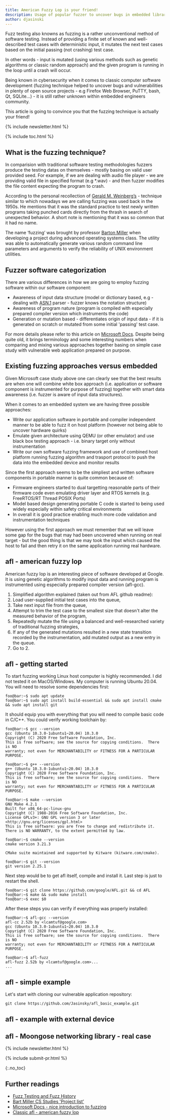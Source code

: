 ```yaml
---
title: American Fuzzy Lop is your friend!
description: Usage of popular fuzzer to uncover bugs in embedded libraries and modules
author: djasinski
---
```


<!-- excerpt start -->

Fuzz testing also knowns as fuzzing is a rather unconventional method of software testing. Instead of providing a finite set of known and well-described test cases with deterministic input, it mutates the next test cases based on the initial passing (not crashing) test case.

In other words - input is mutated (using various methods such as genetic algorithms or classic random approach) and the given program is running in the loop until a crash will occur.

Being known in cybersecurity when it comes to classic computer software development (fuzzing technique helped to uncover bugs and vulnerabilities in plenty of open source projects - e.g Firefox Web Browser, PuTTY, bash, Qt, SQLite...) - it is still rather unknown within embedded engineers community.

This article is going to convince you that the fuzzing technique is actually your friend!

<!-- excerpt end -->

{% include newsletter.html %}

{% include toc.html %}

## What is the fuzzing technique?

In comparision with traditional software testing methodologies fuzzers produce the testing datas on themselves - mostly basing on valid user provided seed. For example, if we are dealing with audio file player - we are providing valid file in specified format (e.g *.wav) - and then fuzzer modifies the file content expecting the program to crash.

According to the personal recollection of [Gerald M. Weinberg’s](http://secretsofconsulting.blogspot.com/2017/02/fuzz-testing-and-fuzz-history.html) - technique similar to which nowadays we are calling fuzzing was used back in the 1950s. He mentions that it was the standard practice to test newly written programs taking punched cards directly from the thrash in search of unexpected behavior. A short note is mentioning that it was so common that it had no name.

The name ‘fuzzing’ was brought by professor [Barton Miller](https://pages.cs.wisc.edu/~bart/fuzz/CS736-Projects-f1988.pdf) when developing a project during advanced operating systems class. The utility was able to automatically generate various random command line parameters and arguments to verify the reliability of UNIX environment utilities.

## Fuzzer software categorization

There are various differences in how we are going to employ fuzzing software within our software component:
- Awareness of input data structure (model or dictionary based, e.g - dealing with [ASN.1](https://en.wikipedia.org/wiki/ASN.1) parser - fuzzer knows the notation structure)
- Awareness of program nature (program is compiled with especially prepared compiler version which instruments the code)
- Generation or mutation based - differentiates origin of input data - if it is generated on scratch or mutated from some initial 'passing' test case.

For more details please refer to this article on [Microsoft Docs](https://docs.microsoft.com/en-us/previous-versions/software-testing/cc162782(v=msdn.10)). Despite being quite old, it brings terminology and some interesting numbers when comparing and mixing various approaches together basing on simple case study with vulnerable web application prepared on purpose.

## Existing fuzzing approaches versus embedded

Given Microsoft case study above one can clearly see that the best results are when one will combine white box approach (i.e. application or software component is instrumented for purpose of fuzzing) together with smart data awareness (i.e. fuzzer is aware of input data structures).

When it comes to an embedded system we are having three possible approaches:

- Write our application software in portable and compiler independent manner to be able to fuzz it on host platform (however not being able to uncover hardware quirks)
- Emulate given architecture using QEMU (or other emulator) and use black box testing approach - i.e. binary target only without instrumentation
- Write our own software fuzzing framework and use of combined host platform running fuzzing algorithm and trasport protocol to push the data into the embedded device and monitor results

Since the first approach seems to be the simpliest and written software components in portable manner is quite common because of:

- Firmware engineers started to dual targetting reasonable parts of their firmware code even emulating driver layer and RTOS kernels (e.g. FreeRTOS/RT Thread POSIX Ports)
- Model based design generating portable C code is started to being used widely especially within safety critical environments
- In overall it is good practice enabling much more code validation and instrumentation techniques

However using the first approach we must remember that we will leave some gap for the bugs that may had been uncovered when running on real target - but the good thing is that we may took the input which caused the host to fail and then retry it on the same application running real hardware.


## afl - american fuzzy lop

American fuzzy lop is an interesting piece of software developed at Google. It is using genetic algorithms to modify input data and running program is instrumented using especially prepared compiler version (afl-gcc).

1. Simplified algorithm explained (taken out from AFL github readme):
2. Load user-supplied initial test cases into the queue,
3. Take next input file from the queue,
4. Attempt to trim the test case to the smallest size that doesn't alter the measured behavior of the program,
5. Repeatedly mutate the file using a balanced and well-researched variety of traditional fuzzing strategies,
6. If any of the generated mutations resulted in a new state transition recorded by the instrumentation, add mutated output as a new entry in the queue.
7. Go to 2.

## afl - getting started

To start fuzzing working Linux host computer is highly recommended. I did not tested it on MacOS/Windows. My computer is running Ubuntu 20.04.
You will need to resolve some dependencies first:

```
foo@bar:~$ sudo apt update
foo@bar:~$ sudo apt install build-essential && sudo apt install cmake && sudo apt install git
```

It should equip you with everything that you will need to compile basic code in C/C++. You could verify working toolchain by:

```
foo@bar:~$ gcc --version
gcc (Ubuntu 10.3.0-1ubuntu1~20.04) 10.3.0
Copyright (C) 2020 Free Software Foundation, Inc.
This is free software; see the source for copying conditions.  There is NO
warranty; not even for MERCHANTABILITY or FITNESS FOR A PARTICULAR PURPOSE.

foo@bar:~$ g++ --version
g++ (Ubuntu 10.3.0-1ubuntu1~20.04) 10.3.0
Copyright (C) 2020 Free Software Foundation, Inc.
This is free software; see the source for copying conditions.  There is NO
warranty; not even for MERCHANTABILITY or FITNESS FOR A PARTICULAR PURPOSE.

foo@bar:~$ make --version
GNU Make 4.2.1
Built for x86_64-pc-linux-gnu
Copyright (C) 1988-2016 Free Software Foundation, Inc.
License GPLv3+: GNU GPL version 3 or later <http://gnu.org/licenses/gpl.html>
This is free software: you are free to change and redistribute it.
There is NO WARRANTY, to the extent permitted by law.

foo@bar:~$ cmake --version 
cmake version 3.21.3

CMake suite maintained and supported by Kitware (kitware.com/cmake).

foo@bar:~$ git --version
git version 2.25.1

```

Next step would be to get afl itself, compile and install it. Last step is just to restart the shell.

```
foo@bar:~$ git clone https://github.com/google/AFL.git && cd AFL
foo@bar:~$ make && sudo make install
foo@bar:~$ exec $0
```

After these steps you can verify if everything was properly installed:

```
foo@bar:~$ afl-gcc --version
afl-cc 2.52b by <lcamtuf@google.com>
gcc (Ubuntu 10.3.0-1ubuntu1~20.04) 10.3.0
Copyright (C) 2020 Free Software Foundation, Inc.
This is free software; see the source for copying conditions.  There is NO
warranty; not even for MERCHANTABILITY or FITNESS FOR A PARTICULAR PURPOSE.

foo@bar:~$ afl-fuzz
afl-fuzz 2.52b by <lcamtuf@google.com>...
...
```

## afl - simple example

Let's start with cloning our vulnerable application repository:

```
git clone https://github.com/Jasinsky/afl_basic_example.git
```

## afl - example with external device

## afl - Moongose networking library - real case

<!-- Interrupt Keep START -->
{% include newsletter.html %}

{% include submit-pr.html %}
<!-- Interrupt Keep END -->

{:.no_toc}

## Further readings

- [Fuzz Testing and Fuzz History](http://secretsofconsulting.blogspot.com/2017/02/fuzz-testing-and-fuzz-history.html)
- [Bart Miller CS Studies 'Project list'](https://pages.cs.wisc.edu/~bart/fuzz/CS736-Projects-f1988.pdf)
- [Microsoft Docs - nice introduction to fuzzing](https://docs.microsoft.com/en-us/previous-versions/software-testing/cc162782(v=msdn.10))
- [Classic afl - american fuzzy lop](https://lcamtuf.coredump.cx/afl/)



